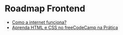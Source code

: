 # Roadmap Frontend

- [Como a internet funciona?](https://github.com/ebagabe/FrontMain/tree/main/Internet)
- [Aprenda HTML e CSS no freeCodeCamp na Prática](https://www.freecodecamp.org/portuguese/learn/2022/responsive-web-design/)